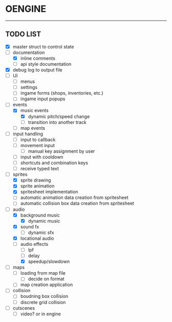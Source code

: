 # OENGINE
---
## TODO LIST

- [x] master struct to control state
- [ ] documentation
    - [x] inline comments
    - [ ] api style documentation
- [x] debug log to output file
- [ ] UI
    - [ ] menus
    - [ ] settings
    - [ ] ingame forms (shops, inventories, etc.)
    - [ ] ingame input popups
- [ ] events
    - [x] music events
        - [x] dynamic pitch/speed change
        - [ ] transition into another track
    - [ ] map events
- [ ] input handling
    - [ ] input to callback
    - [ ] movement input
        - [ ] manual key assignment by user
    - [ ] input with cooldown
    - [ ] shortcuts and combination keys
    - [ ] receive typed text
- [ ] sprites
    - [x] sprite drawing
    - [x] sprite animation
    - [x] spritesheet implementation
    - [ ] automatic animation data creation from spritesheet
    - [ ] automatic collision box data creation from spritesheet
- [ ] audio
    - [x] background music
        - [x] dynamic music
    - [x] sound fx
        - [ ] dynamic sfx
    - [x] locational audio
    - [ ] audio effects
        - [ ] lpf
        - [ ] delay
        - [x] speedup/slowdown
- [ ] maps
    - [ ] loading from map file
        - [ ] decide on format
    - [ ] map creation application
- [ ] collision
    - [ ] boudning box collision
    - [ ] discrete grid collision
- [ ] cutscenes
    - [ ] video? or in engine